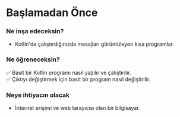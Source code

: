 # Başlamadan Önce


### Ne inşa edeceksin?

- Kotlin'de çalıştırdığınızda mesajları görüntüleyen kısa programlar.

### Ne öğreneceksin?

✅ Basit bir Kotlin programı nasıl yazılır ve çalıştırılır.<br>
✅ Çıktıyı değiştirmek için basit bir program nasıl değiştirilir.

### Neye ihtiyacın olacak

- İnternet erişimi ve web tarayıcısı olan bir bilgisayar.


    
    
    
    
    




    
  

